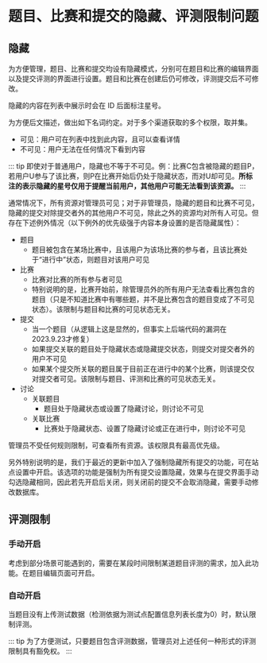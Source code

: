 # 题目、比赛和提交的隐藏、评测限制问题

## 隐藏

为方便管理，题目、比赛和提交均设有隐藏模式，分别可在题目和比赛的编辑界面以及提交评测的界面进行设置。题目和比赛在创建后仍可修改，评测提交后不可修改。

隐藏的内容在列表中展示时会在 ID 后面标注星号。

为方便后文描述，做出如下名词约定。对于多个渠道获取的多个权限，取并集。

- 可见：用户可在列表中找到此内容，且可以查看详情
- 不可见：用户无法在任何情况下看到内容

::: tip
即使对于普通用户，隐藏也不等于不可见。例：比赛C包含被隐藏的题目P，若用户U参与了该比赛，则P在比赛开始后仍处于隐藏状态，而对U却可见。**所标注的表示隐藏的星号仅用于提醒当前用户，其他用户可能无法看到该资源。**
:::

通常情况下，所有资源对管理员可见；对于非管理员，隐藏的题目和比赛不可见，隐藏的提交对除提交者外的其他用户不可见，除此之外的资源均对所有人可见。但存在下述例外情况（以下例外的优先级强于内容本身设置的是否隐藏属性）：

- 题目
  - 题目被包含在某场比赛中，且该用户为该场比赛的参与者，且该比赛处于“进行中”状态，则题目对该用户可见
- 比赛
  - 比赛对比赛的所有参与者可见
  - 特别说明的是，比赛开始前，除管理员外的所有用户无法查看比赛包含的题目（只是不知道比赛中有哪些题，并不是比赛包含的题目变成了不可见状态）。该限制与题目和比赛的可见状态无关。
- 提交
  - 当一个题目（从逻辑上这是显然的，但事实上后端代码的漏洞在2023.9.23才修复）
  - 如果提交关联的题目处于隐藏状态或隐藏提交状态，则提交对提交者外的用户不可见
  - 如果某个提交所关联的题目属于目前正在进行中的某个比赛，则该提交仅对提交者可见。该限制与题目、评测和比赛的可见状态无关。
- 讨论
  - 关联题目
    - 题目处于隐藏状态或设置了隐藏讨论，则讨论不可见
  - 关联比赛
    - 比赛处于隐藏状态、设置了隐藏讨论或正在进行中，则讨论不可见

管理员不受任何规则限制，可查看所有资源。该权限具有最高优先级。

另外特别说明的是，我们于最近的更新中加入了强制隐藏所有提交的功能，可在站点设置中开启。该选项的功能是强制为所有提交设置隐藏，效果与在提交界面手动勾选隐藏相同，因此若先开启后关闭，则关闭前的提交不会取消隐藏，需要手动修改数据库。

## 评测限制

### 手动开启

考虑到部分场景可能遇到的，需要在某段时间限制某道题目评测的需求，加入此功能。在题目编辑页面可开启。

### 自动开启

当题目没有上传测试数据（检测依据为测试点配置信息列表长度为0）时，默认限制评测。

::: tip
为了方便测试，只要题目包含评测数据，管理员对上述任何一种形式的评测限制具有豁免权。
:::
